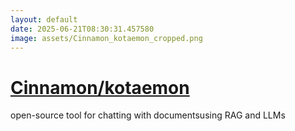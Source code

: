 ```yaml
---
layout: default
date: 2025-06-21T08:30:31.457580
image: assets/Cinnamon_kotaemon_cropped.png
---
```


# [Cinnamon/kotaemon](https://github.com/Cinnamon/kotaemon)

open-source tool for chatting with documentsusing RAG and LLMs

